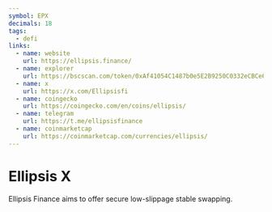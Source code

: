 ```yaml
---
symbol: EPX
decimals: 18
tags:
  - defi
links:
  - name: website
    url: https://ellipsis.finance/
  - name: explorer
    url: https://bscscan.com/token/0xAf41054C1487b0e5E2B9250C0332eCBCe6CE9d71
  - name: x
    url: https://x.com/Ellipsisfi
  - name: coingecko
    url: https://coingecko.com/en/coins/ellipsis/
  - name: telegram
    url: https://t.me/ellipsisfinance
  - name: coinmarketcap
    url: https://coinmarketcap.com/currencies/ellipsis/
---
```


# Ellipsis X

Ellipsis Finance aims to offer secure low-slippage stable swapping.
